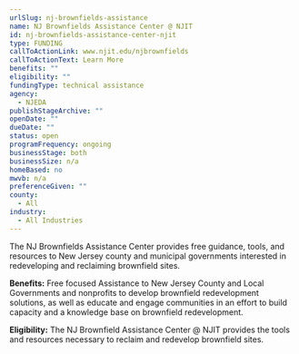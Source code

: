 ```yaml
---
urlSlug: nj-brownfields-assistance
name: NJ Brownfields Assistance Center @ NJIT
id: nj-brownfields-assistance-center-njit
type: FUNDING
callToActionLink: www.njit.edu/njbrownfields
callToActionText: Learn More
benefits: ""
eligibility: ""
fundingType: technical assistance
agency:
  - NJEDA
publishStageArchive: ""
openDate: ""
dueDate: ""
status: open
programFrequency: ongoing
businessStage: both
businessSize: n/a
homeBased: no
mwvb: n/a
preferenceGiven: ""
county:
  - All
industry:
  - All Industries
---
```

The NJ Brownfields Assistance Center provides free guidance, tools, and resources to New Jersey county and municipal governments interested in redeveloping and reclaiming brownfield sites.

**Benefits:** Free focused Assistance to New Jersey County and Local Governments and nonprofits to develop brownfield redevelopment solutions, as well as educate and engage communities in an effort to build capacity and a knowledge base on brownfield redevelopment.

**Eligibility:** The NJ Brownfield Assistance Center @ NJIT provides the tools and resources necessary to reclaim and redevelop brownfield sites.